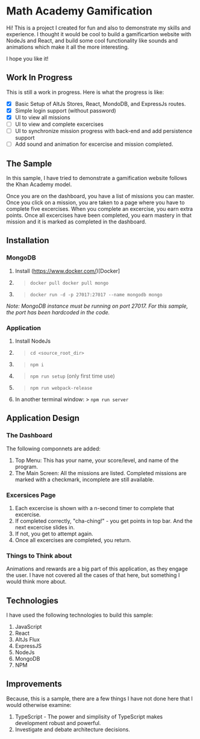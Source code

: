 # Math Academy Gamification

Hi!  This is a project I created for fun and also to demonstrate my skills and experience.  I thought it would be cool to build a gamificartion website with NodeJs and React, and build some cool functionality like sounds and animations which make it all the more interesting.

I hope you like it!

## Work In Progress

This is still a work in progress.  Here is what the progress is like:
- [x] Basic Setup of AltJs Stores, React, MondoDB, and ExpressJs routes.
- [x] Simple login support (without password)
- [x] UI to view all missions
- [ ] UI to view and complete excercises
- [ ] UI to synchronize mission progress with back-end and add persistence support
- [ ] Add sound and animation for excercise and mission completed.

## The Sample

In this sample, I have tried to demonstrate a gamification website follows the Khan Academy model.

Once you are on the dashboard, you have a list of missions you can master. Once you click on a mission, you are taken to a page where you have to complete five excercises. When you complete an excercise, you earn extra points. Once all excercises have been completed, you earn mastery in that mission and it is marked as completed in the dashboard.

## Installation

### MongoDB

1. Install (https://www.docker.com/)[Docker]
2. > `docker pull docker pull mongo`
3. > `docker run -d -p 27017:27017 --name mongodb mongo`

*Note: MongoDB instance must be running on port 27017. For this sample, the port has been hardcoded in the code.*

### Application

1. Install NodeJs
2. > `cd <source_root_dir>`
3. > `npm i`
4. > `npm run setup` (only first time use)
5. > `npm run webpack-release`
6. In another terminal window: > `npm run server`

## Application Design

### The Dashboard
The following componnets are added:
1. Top Menu: This has your name, your score/level, and name of the program.
2. The Main Screen: All the missions are listed. Completed missions are marked with a checkmark, incomplete are still available.

### Excersices Page

1. Each excercise is shown with a n-second timer to complete that excercise.
2. If completed correctly, "cha-ching!" - you get points in top bar. And the next excercise slides in.
3. If not, you get to attempt again.
4. Once all excercises are completed, you return.

### Things to Think about

Animations and rewards are a big part of this application, as they engage the user. I have not covered all the cases of that here, but something I would think more about.

## Technologies
I have used the following technologies to build this sample:
1. JavaScript
2. React
3. AltJs Flux
4. ExpressJS
5. NodeJs
6. MongoDB
7. NPM

## Improvements
Because, this is a sample, there are a few things I have not done here that I would otherwise examine:

1. TypeScript - The power and simplisity of TypeScript makes development robust and powerful.
2. Investigate and debate architecture decisions.
